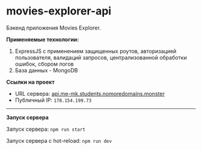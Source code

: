 # movies-explorer-api

Бэкенд приложения Movies Explorer. 

**Применяемые технологии:**
1. ExpressJS с применением защищенных роутов, авторизацией пользователя, валидаций запросов, централизованной обработки ошибок, сбором логов
2. База данных - MongoDB

**Ссылки на проект**
+ URL сервера: [api.me-mk.students.nomoredomains.monster](https://api.me-mk.students.nomoredomains.monster/)
+ Публичный IP: `178.154.199.73`

---

**Запуск сервера**

Запуск сервера: `npm run start`

Запуск сервера с hot-reload: `npm run dev`
